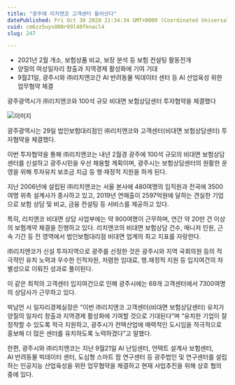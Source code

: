 ```yaml
---
title: "광주에 리치앤코 고객센터 들어선다"
datePublished: Fri Oct 30 2020 21:34:34 GMT+0000 (Coordinated Universal Time)
cuid: cm6zz5uys000r09l40fknacl4
slug: 247

---
```



- 2021년 2월 개소, 보험상품 비교, 보장 분석 등 보험 컨설팅 활동전개
- 양질의 여성일자리 창출과 지역경제 활성화에 기여 기대
- 9월21일, 광주시와 ㈜리치앤코간 AI 반려동물 빅데이터 센터 등 AI 산업육성 위한 업무협약 체결

광주광역시가 ㈜리치앤코와 100석 규모 비대면 보험상담센터 투자협약을 체결했다

![이미지](https://cdn.hashnode.com/res/hashnode/image/upload/v1739247679008/e685b73a-434a-4093-b330-d7f4b34e095d.jpeg)

광주광역시는 29일 법인보험대리점인 ㈜리치앤코와 고객센터(비대면 보험상담센터) 투자협약을 체결했다.

이번 투자협약을 통해 ㈜리치앤코는 내년 2월경 광주에 100석 규모의 비대면 보험상담센터를 신설하고 광주시민을 우선 채용할 계획이며, 광주시는 보험상담센터의 원활한 운영을 위해 투자유치 보조금 지급 등 행·재정적 지원을 하게 된다.

지난 2006년에 설립된 ㈜리치앤코는 서울 본사에 480여명의 임직원과 전국에 3500여명 위촉 설계사가 종사하고 있고, 2019년 연매출이 2597억원에 달하는 견실한 기업으로 보험 상담 및 비교, 금융 컨설팅 등 서비스를 제공하고 있다.

특히, 리치앤코 비대면 상담 사업부에는 약 900여명이 근무하며, 연간 약 20만 건 이상의 보험계약 체결을 진행하고 있다. 리치앤코의 비대면 보험상담 건수, 매니저 인원, 근속 기간 등 전 영역에서 법인보험대리점 비대면 업계의 최고 지표를 자랑한다.

㈜리치앤코가 신설 투자지역으로 광주를 선정한 것은 광주시와 지역 국회의원 등의 적극적인 유치 노력과 우수한 인적자원, 저렴한 임대료, 행․재정적 지원 등 입지여건의 차별성으로 이뤄진 성과로 풀이된다.

이 같은 최적의 고객센터 입지여건으로 인해 광주시에는 69개 고객센터에서 7300여명의 상담사가 근무하고 있다.

박남언 시 일자리경제실장은 “이번 ㈜리치앤코 고객센터(비대면 보험상담센터) 유치가 양질의 일자리 창출과 지역경제 활성화에 기여할 것으로 기대된다”며 “유치한 기업이 잘 정착할 수 있도록 적극 지원하고, 광주시가 컨택산업에 매력적인 도시임을 적극적으로 홍보해 더 많은 센터를 유치하도록 노력하겠다”고 말했다.

한편, 광주시와 ㈜리치앤코는 지난 9월21일 AI 난임센터, 언택트 설계사 보험센터, AI 반려동물 빅데이터 센터, 도심형 스마트 팜 연구센터 등 광주법인 및 연구센터를 설립하는 인공지능 산업육성을 위한 업무협약을 체결하고 현재 사업추진을 위해 상호 협의 중에 있다.